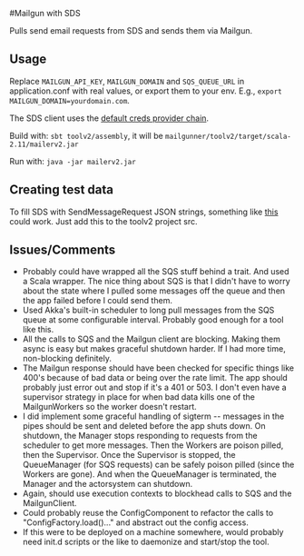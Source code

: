 #Mailgun with SDS

Pulls send email requests from SDS and sends them via Mailgun.

## Usage

Replace `MAILGUN_API_KEY`, `MAILGUN_DOMAIN` and `SQS_QUEUE_URL` in application.conf with real values, or export them to your env. E.g., `export MAILGUN_DOMAIN=yourdomain.com`. 

The SDS client uses the [default creds provider chain](http://docs.aws.amazon.com/AWSSdkDocsJava/latest/DeveloperGuide/credentials.html).

Build with: `sbt toolv2/assembly`, it will be `mailgunner/toolv2/target/scala-2.11/mailerv2.jar`

Run with: `java -jar mailerv2.jar`

## Creating test data
To fill SDS with SendMessageRequest JSON strings, something like [this](https://gist.github.com/mailgunner/d53ff57b887952d2abde) could work. Just add this to the toolv2 project src.

## Issues/Comments
* Probably could have wrapped all the SQS stuff behind a trait. And used a Scala wrapper. The nice thing about SQS is that I didn't have to worry about the state where I pulled some messages off the queue and then the app failed before I could send them.
* Used Akka's built-in scheduler to long pull messages from the SQS queue at some configurable interval. Probably good enough for a tool like this.
* All the calls to SQS and the Mailgun client are blocking. Making them async is easy but makes graceful shutdown harder. If I had more time, non-blocking definitely.
* The Mailgun response should have been checked for specific things like 400's because of bad data or being over the rate limit. The app should probably just error out and stop if it's a 401 or 503. I don't even have a supervisor strategy in place for when bad data kills one of the MailgunWorkers so the worker doesn't restart.
* I did implement some graceful handling of sigterm -- messages in the pipes should be sent and deleted before the app shuts down. On shutdown, the Manager stops responding to requests from the scheduler to get more messages. Then the Workers are poison pilled, then the Supervisor. Once the Supervisor is stopped, the QueueManager (for SQS requests) can be safely poison pilled (since the Workers are gone). And when the QueueManager is terminated, the Manager and the actorsystem can shutdown.
* Again, should use execution contexts to blockhead calls to SQS and the MailgunClient.
* Could probably reuse the ConfigComponent to refactor the calls to "ConfigFactory.load()..." and abstract out the config access.
* If this were to be deployed on a machine somewhere, would probably need init.d scripts or the like to daemonize and start/stop the tool.

